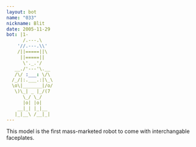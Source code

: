 ```yaml
---
layout: bot
name: "033"
nickname: Blit
date: 2005-11-29
bot: |1-   
      /.---.\    
    '//.---.\\'  
    /||=====||\  
     ||=====||   
      \'._.'/    
   __./'---'\.__ 
   /\/ :___: \/\ 
  /_/|:.___.:|\_\
  \o\|_______|/o/
   \)\_| _ |_/(7 
      \_/ \_/    
      |o| |o|    
    __|_| |_|__  
   |_|__\ /__|_| 
---
```

This model is the first mass-marketed robot to come with interchangable faceplates.